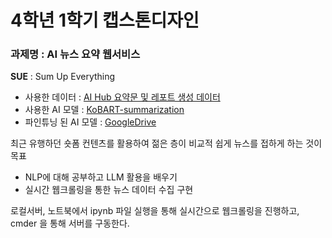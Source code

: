# 4학년 1학기 캡스톤디자인

### 과제명 : AI 뉴스 요약 웹서비스
**SUE** : Sum Up Everything
- 사용한 데이터 : [AI Hub 요약문 및 레포트 생성 데이터](https://www.aihub.or.kr/aihubdata/data/view.do?currMenu=115&topMenu=100&aihubDataSe=data&dataSetSn=582)
- 사용한 AI 모델 : [KoBART-summarization](https://github.com/seujung/KoBART-summarization)
- 파인튜닝 된 AI 모델 : [GoogleDrive](https://drive.google.com/file/d/1vOo9yDFIm4W6hQt-qBH1eCl6rjwl2RXb/view?usp=sharing)

최근 유행하던 숏폼 컨텐츠를 활용하여 젊은 층이 비교적 쉽게 뉴스를 접하게 하는 것이 목표

- NLP에 대해 공부하고 LLM 활용을 배우기
- 실시간 웹크롤링을 통한 뉴스 데이터 수집 구현

로컬서버, 노트북에서 ipynb 파일 실행을 통해 실시간으로 웹크롤링을 진행하고, cmder 을 통해 서버를 구동한다.